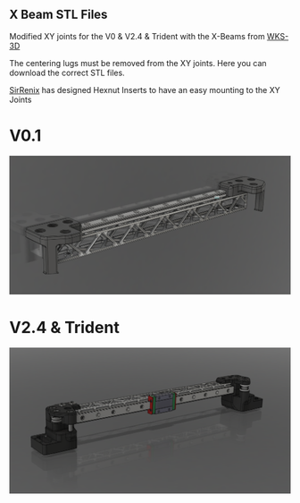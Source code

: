 <h2>X Beam STL Files</h2>

Modified XY joints for the V0 & V2.4 & Trident with the X-Beams from [WKS-3D](https://wks-3d.de/)	

The centering lugs must be removed from the XY joints. Here you can download the correct STL files.

[SirRenix](https://github.com/SirRenix) has designed Hexnut Inserts to have an easy mounting to the XY Joints

# V0.1 
![Here](V0.1/VORON_V0.1_XY_Joints_Mod_X-Beam-2.PNG)


# V2.4 & Trident
![Here](V2.4_Trdent/VORON2.4_Assembly_xy_joints_Mod_X-Beam-2.PNG)


